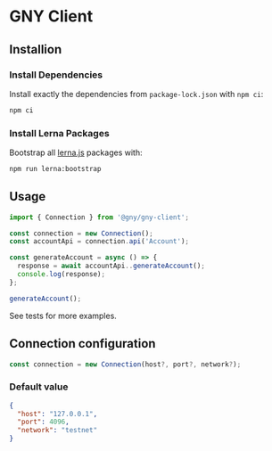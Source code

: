 # GNY Client

## Installion

### Install Dependencies

Install exactly the dependencies from `package-lock.json` with `npm ci`:

```bash
npm ci
```

### Install Lerna Packages

Bootstrap all [lerna.js](https://github.com/lerna/lerna) packages with:

```bash
npm run lerna:bootstrap
```

## Usage

```typescript
import { Connection } from '@gny/gny-client';

const connection = new Connection();
const accountApi = connection.api('Account');

const generateAccount = async () => {
  response = await accountApi..generateAccount();
  console.log(response);
};

generateAccount();

```

See tests for more examples.


## Connection configuration

```typescript
const connection = new Connection(host?, port?, network?);

```

### Default value

```json
{
  "host": "127.0.0.1",
  "port": 4096,
  "network": "testnet"
}
```









